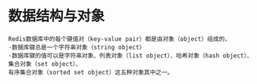 # 数据结构与对象
	Redis数据库中的每个键值对（key-value pair）都是由对象（object）组成的，
	·数据库键总是一个字符串对象（string object）
	·数据库键的值可以是字符串对象、列表对象（list object）、哈希对象（hash object）、集合对象（set object）、
	有序集合对象（sorted set object）这五种对象其中之一。